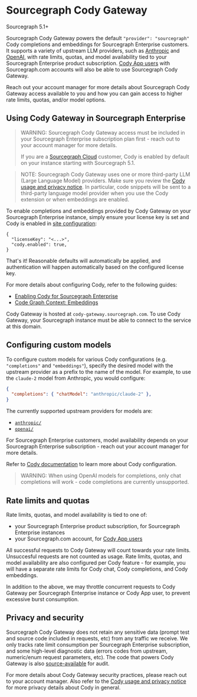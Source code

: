 # Sourcegraph Cody Gateway

<span class="badge badge-note">Sourcegraph 5.1+</span>

Sourcegraph Cody Gateway powers the default `"provider": "sourcegraph"` Cody completions and embeddings for Sourcegraph Enterprise customers.
It supports a variety of upstream LLM providers, such as [Anthropic](https://www.anthropic.com/) and [OpenAI](https://openai.com/), with rate limits, quotas, and model availability tied to your Sourcegraph Enterprise product subscription.
[Cody App users](./../overview/app/index.md) with Sourcegraph.com accounts will also be able to use Sourcegraph Cody Gateway.

Reach out your account manager for more details about Sourcegraph Cody Gateway access available to you and how you can gain access to higher rate limits, quotas, and/or model options.

## Using Cody Gateway in Sourcegraph Enterprise

> WARNING: Sourcegraph Cody Gateway access must be included in your Sourcegraph Enterprise subscription plan first - reach out to your account manager for more details.
>
> If you are a [Sourcegraph Cloud](../../cloud/index.md) customer, Cody is enabled by default on your instance starting with Sourcegraph 5.1.

<span class="virtual-br"></span>

> NOTE: Sourcegraph Cody Gateway uses one or more third-party LLM (Large Language Model) providers. Make sure you review the [Cody usage and privacy notice](https://about.sourcegraph.com/terms/cody-notice). In particular, code snippets will be sent to a third-party language model provider when you use the Cody extension or when embeddings are enabled.

To enable completions and embeddings provided by Cody Gateway on your Sourcegraph Enterprise instance, simply ensure your license key is set and Cody is enabled in [site configuration](../../admin/config/site_config.md):

```jsonc
{
  "licenseKey": "<...>",
  "cody.enabled": true,
}
```

That's it! Reasonable defaults will automatically be applied, and authentication will happen automatically based on the configured license key.

For more details about configuring Cody, refer to the following guides:

- [Enabling Cody for Sourcegraph Enterprise](./../overview/enable-cody-enterprise.md)
- [Code Graph Context: Embeddings](./code_graph_context.md#embeddings)

Cody Gateway is hosted at `cody-gateway.sourcegraph.com`. To use Cody Gateway, your Sourcegraph instance must be able to connect to the service at this domain.

## Configuring custom models

To configure custom models for various Cody configurations (e.g. `"completions"` and `"embeddings"`), specify the desired model with the upstream provider as a prefix to the name of the model. For example, to use the `claude-2` model from Anthropic, you would configure:

```json
{
  "completions": { "chatModel": "anthropic/claude-2" },
}
```

The currently supported upstream providers for models are:

- [`anthropic/`](https://www.anthropic.com/)
- [`openai/`](https://openai.com/)

For Sourcegraph Enterprise customers, model availability depends on your Sourcegraph Enterprise subscription - reach out your account manager for more details.

Refer to [Cody documentation](../overview/index.md) to learn more about Cody configuration.

> WARNING: When using OpenAI models for completions, only chat completions will work - code completions are currently unsupported.

## Rate limits and quotas

Rate limits, quotas, and model availability is tied to one of:

- your Sourcegraph Enterprise product subscription, for Sourcegraph Enterprise instances
- your Sourcegraph.com account, for [Cody App users](../overview/app/index.md)

All successful requests to Cody Gateway will count towards your rate limits.
Unsuccesful requests are not counted as usage.
Rate limits, quotas, and model availability are also configured per Cody feature - for example, you will have a separate rate limits for Cody chat, Cody completions, and Cody embeddings.

In addition to the above, we may throttle concurrent requests to Cody Gateway per Sourcegraph Enterprise instance or Cody App user, to prevent excessive burst consumption.

## Privacy and security

Sourcegraph Cody Gateway does not retain any sensitive data (prompt test and source code included in requests, etc) from any traffic we receive.
We only tracks rate limit consumption per Sourcegraph Enterprise subscription, and some high-level diagnostic data (errors codes from upstream, numeric/enum request parameters, etc).
The code that powers Cody Gateway is also [source-available](https://sourcegraph.com/search?q=context:global+repo:%5Egithub%5C.com/sourcegraph/sourcegraph$+f:cmd/cody-gateway+lang:go&patternType=lucky&sm=1&groupBy=path) for audit.

For more details about Cody Gateway security practices, please reach out to your account manager.
Also refer to the [Cody usage and privacy notice](https://about.sourcegraph.com/terms/cody-notice) for more privacy details about Cody in general.

